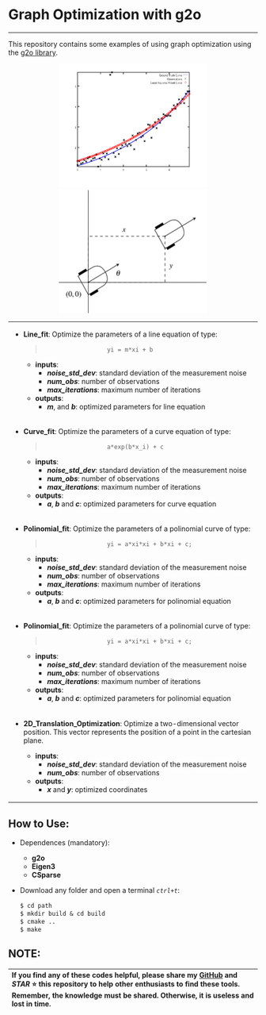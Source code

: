 # Graph Optimization with g2o
---

This repository contains some examples of using graph optimization using the [g2o library](https://github.com/RainerKuemmerle/g2o).

<div align="center">
<img src="/Images/curve_fit.png" width="300" height="250" alt="fit" />
<img src="/Images/robot.gif" width="300" height="250" alt="robot" />
</div>

<div align="center">
<table> 
<tr> 
<td> 
    
+ **Line_fit**: Optimize the parameters of a line equation of type: 

    >                       yi = m*xi + b

    + **inputs**:
        + __*noise_std_dev*__: standard deviation of the measurement noise
        + __*num_obs*__: number of observations
        + __*max_iterations*__: maximum number of iterations
    + **outputs**:
        + __*m*__, and __*b*__: optimized parameters for line equation
 
<tr>
<td> 

+ **Curve_fit**: Optimize the parameters of a curve equation of type: 

    >                       a*exp(b*x_i) + c

    + **inputs**:
        + __*noise_std_dev*__: standard deviation of the measurement noise
        + __*num_obs*__: number of observations
        + __*max_iterations*__: maximum number of iterations
    + **outputs**:
        + __*a*__, __*b*__ and __*c*__: optimized parameters for curve equation
 
<tr>
<td> 

+ **Polinomial_fit**: Optimize the parameters of a polinomial curve of type: 

    >                       yi = a*xi*xi + b*xi + c;

    + **inputs**:
        + __*noise_std_dev*__: standard deviation of the measurement noise
        + __*num_obs*__: number of observations
        + __*max_iterations*__: maximum number of iterations
    + **outputs**:
        + __*a*__, __*b*__ and __*c*__: optimized parameters for polinomial equation
 
<tr>
<td> 

+ **Polinomial_fit**: Optimize the parameters of a polinomial curve of type: 

    >                       yi = a*xi*xi + b*xi + c;

    + **inputs**:
        + __*noise_std_dev*__: standard deviation of the measurement noise
        + __*num_obs*__: number of observations
        + __*max_iterations*__: maximum number of iterations
    + **outputs**:
        + __*a*__, __*b*__ and __*c*__: optimized parameters for polinomial equation
 
<tr>
<td> 

+ **2D_Translation_Optimization**: Optimize a two-dimensional vector position. This vector represents the position of a point in the cartesian plane.

    + **inputs**:
        + __*noise_std_dev*__: standard deviation of the measurement noise
        + __*num_obs*__: number of observations
    + **outputs**:
        + __*x*__ and __*y*__: optimized coordinates

</table>
</div>
    
## How to Use:

+ Dependences (mandatory):
    + **g2o**
    + **Eigen3**
    + **CSparse**

+ Download any folder and open a terminal _`ctrl+t`_:
    ```
    $ cd path 
    $ mkdir build & cd build 
    $ cmake .. 
    $ make
    ```

## NOTE:

| If you find any of these codes helpful, please share my __[GitHub](https://github.com/LuisOrtizF)__ and __*STAR*__ :star: this repository to help other enthusiasts to find these tools. Remember, the knowledge must be shared. Otherwise, it is useless and lost in time. |
| :----------- |
